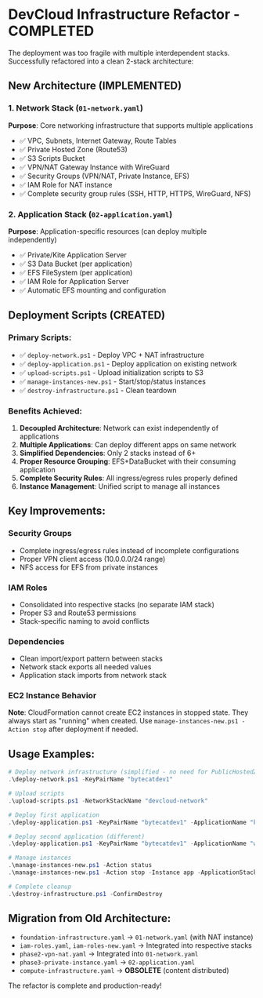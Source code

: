 # DevCloud Infrastructure Refactor - COMPLETED

The deployment was too fragile with multiple interdependent stacks. Successfully refactored into a clean 2-stack architecture:

## New Architecture (IMPLEMENTED)

### 1. Network Stack (`01-network.yaml`)
**Purpose**: Core networking infrastructure that supports multiple applications
- ✅ VPC, Subnets, Internet Gateway, Route Tables
- ✅ Private Hosted Zone (Route53)
- ✅ S3 Scripts Bucket
- ✅ VPN/NAT Gateway Instance with WireGuard
- ✅ Security Groups (VPN/NAT, Private Instance, EFS)
- ✅ IAM Role for NAT instance
- ✅ Complete security group rules (SSH, HTTP, HTTPS, WireGuard, NFS)

### 2. Application Stack (`02-application.yaml`)
**Purpose**: Application-specific resources (can deploy multiple independently)
- ✅ Private/Kite Application Server
- ✅ S3 Data Bucket (per application)
- ✅ EFS FileSystem (per application)
- ✅ IAM Role for Application Server
- ✅ Automatic EFS mounting and configuration

## Deployment Scripts (CREATED)

### Primary Scripts:
- ✅ `deploy-network.ps1` - Deploy VPC + NAT infrastructure
- ✅ `deploy-application.ps1` - Deploy application on existing network
- ✅ `upload-scripts.ps1` - Upload initialization scripts to S3
- ✅ `manage-instances-new.ps1` - Start/stop/status instances
- ✅ `destroy-infrastructure.ps1` - Clean teardown

### Benefits Achieved:
1. **Decoupled Architecture**: Network can exist independently of applications
2. **Multiple Applications**: Can deploy different apps on same network
3. **Simplified Dependencies**: Only 2 stacks instead of 6+
4. **Proper Resource Grouping**: EFS+DataBucket with their consuming application
5. **Complete Security Rules**: All ingress/egress rules properly defined
6. **Instance Management**: Unified script to manage all instances

## Key Improvements:

### Security Groups
- Complete ingress/egress rules instead of incomplete configurations
- Proper VPN client access (10.0.0.0/24 range)
- NFS access for EFS from private instances

### IAM Roles
- Consolidated into respective stacks (no separate IAM stack)
- Proper S3 and Route53 permissions
- Stack-specific naming to avoid conflicts

### Dependencies
- Clean import/export pattern between stacks
- Network stack exports all needed values
- Application stack imports from network stack

### EC2 Instance Behavior
**Note**: CloudFormation cannot create EC2 instances in stopped state. They always start as "running" when created. Use `manage-instances-new.ps1 -Action stop` after deployment if needed.

## Usage Examples:

```powershell
# Deploy network infrastructure (simplified - no need for PublicHostedZoneId)
.\deploy-network.ps1 -KeyPairName "bytecatdev1"

# Upload scripts
.\upload-scripts.ps1 -NetworkStackName "devcloud-network"

# Deploy first application
.\deploy-application.ps1 -KeyPairName "bytecatdev1" -ApplicationName "kite-server"

# Deploy second application (different)
.\deploy-application.ps1 -KeyPairName "bytecatdev1" -ApplicationName "web-app" -PrivateInstanceIP "172.16.2.101"

# Manage instances
.\manage-instances-new.ps1 -Action status
.\manage-instances-new.ps1 -Action stop -Instance app -ApplicationStackName "devcloud-app-kite-server"

# Complete cleanup
.\destroy-infrastructure.ps1 -ConfirmDestroy
```

## Migration from Old Architecture:
- `foundation-infrastructure.yaml` → `01-network.yaml` (with NAT instance)
- `iam-roles.yaml`, `iam-roles-new.yaml` → Integrated into respective stacks
- `phase2-vpn-nat.yaml` → Integrated into `01-network.yaml`
- `phase3-private-instance.yaml` → `02-application.yaml`
- `compute-infrastructure.yaml` → **OBSOLETE** (content distributed)

The refactor is complete and production-ready!
